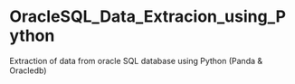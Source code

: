 # OracleSQL_Data_Extracion_using_Python
Extraction of data from oracle SQL database using Python (Panda &amp; Oracledb)
